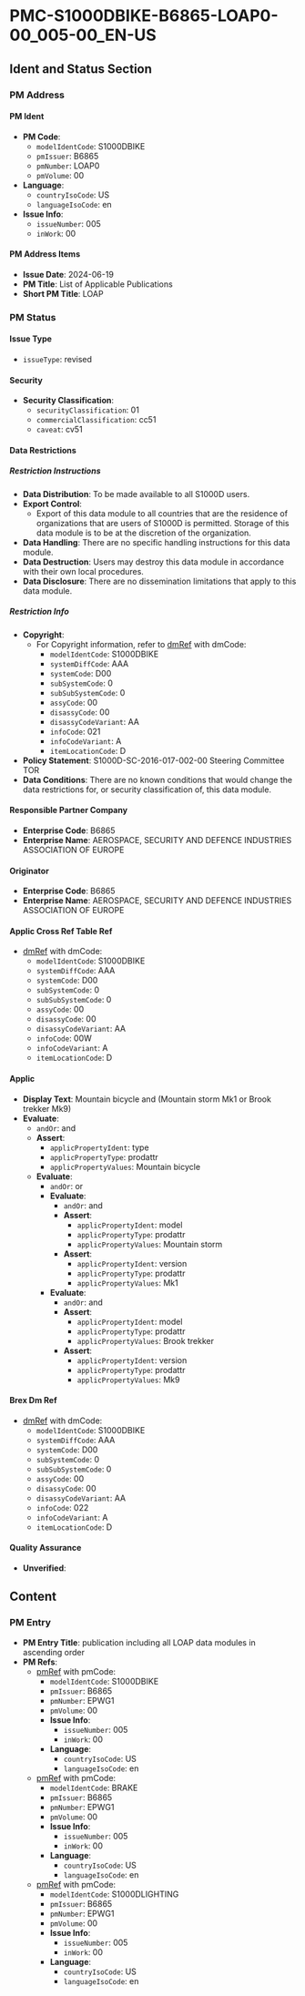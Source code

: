 # PMC-S1000DBIKE-B6865-LOAP0-00_005-00_EN-US
## Ident and Status Section
### PM Address
#### PM Ident
* **PM Code**: 
  + `modelIdentCode`: S1000DBIKE
  + `pmIssuer`: B6865
  + `pmNumber`: LOAP0
  + `pmVolume`: 00
* **Language**: 
  + `countryIsoCode`: US
  + `languageIsoCode`: en
* **Issue Info**: 
  + `issueNumber`: 005
  + `inWork`: 00

#### PM Address Items
* **Issue Date**: 2024-06-19
* **PM Title**: List of Applicable Publications
* **Short PM Title**: LOAP

### PM Status
#### Issue Type
* `issueType`: revised

#### Security
* **Security Classification**: 
  + `securityClassification`: 01
  + `commercialClassification`: cc51
  + `caveat`: cv51

#### Data Restrictions
##### Restriction Instructions
* **Data Distribution**: To be made available to all S1000D users.
* **Export Control**:
  + Export of this data module to all countries that are the residence of organizations that are users of S1000D is permitted. Storage of this data module is to be at the discretion of the organization.
* **Data Handling**: There are no specific handling instructions for this data module.
* **Data Destruction**: Users may destroy this data module in accordance with their own local procedures.
* **Data Disclosure**: There are no dissemination limitations that apply to this data module.

##### Restriction Info
* **Copyright**: 
  + For Copyright information, refer to [dmRef](#) with dmCode:
    - `modelIdentCode`: S1000DBIKE
    - `systemDiffCode`: AAA
    - `systemCode`: D00
    - `subSystemCode`: 0
    - `subSubSystemCode`: 0
    - `assyCode`: 00
    - `disassyCode`: 00
    - `disassyCodeVariant`: AA
    - `infoCode`: 021
    - `infoCodeVariant`: A
    - `itemLocationCode`: D
* **Policy Statement**: S1000D-SC-2016-017-002-00 Steering Committee TOR
* **Data Conditions**: There are no known conditions that would change the data restrictions for, or security classification of, this data module.

#### Responsible Partner Company
* **Enterprise Code**: B6865
* **Enterprise Name**: AEROSPACE, SECURITY AND DEFENCE INDUSTRIES ASSOCIATION OF EUROPE

#### Originator
* **Enterprise Code**: B6865
* **Enterprise Name**: AEROSPACE, SECURITY AND DEFENCE INDUSTRIES ASSOCIATION OF EUROPE

#### Applic Cross Ref Table Ref
* [dmRef](#) with dmCode:
  - `modelIdentCode`: S1000DBIKE
  - `systemDiffCode`: AAA
  - `systemCode`: D00
  - `subSystemCode`: 0
  - `subSubSystemCode`: 0
  - `assyCode`: 00
  - `disassyCode`: 00
  - `disassyCodeVariant`: AA
  - `infoCode`: 00W
  - `infoCodeVariant`: A
  - `itemLocationCode`: D

#### Applic
* **Display Text**: Mountain bicycle and (Mountain storm Mk1 or Brook trekker Mk9)
* **Evaluate**:
  + `andOr`: and
  + **Assert**:
    - `applicPropertyIdent`: type
    - `applicPropertyType`: prodattr
    - `applicPropertyValues`: Mountain bicycle
  + **Evaluate**:
    - `andOr`: or
    - **Evaluate**:
      - `andOr`: and
      - **Assert**:
        - `applicPropertyIdent`: model
        - `applicPropertyType`: prodattr
        - `applicPropertyValues`: Mountain storm
      - **Assert**:
        - `applicPropertyIdent`: version
        - `applicPropertyType`: prodattr
        - `applicPropertyValues`: Mk1
    - **Evaluate**:
      - `andOr`: and
      - **Assert**:
        - `applicPropertyIdent`: model
        - `applicPropertyType`: prodattr
        - `applicPropertyValues`: Brook trekker
      - **Assert**:
        - `applicPropertyIdent`: version
        - `applicPropertyType`: prodattr
        - `applicPropertyValues`: Mk9

#### Brex Dm Ref
* [dmRef](#) with dmCode:
  - `modelIdentCode`: S1000DBIKE
  - `systemDiffCode`: AAA
  - `systemCode`: D00
  - `subSystemCode`: 0
  - `subSubSystemCode`: 0
  - `assyCode`: 00
  - `disassyCode`: 00
  - `disassyCodeVariant`: AA
  - `infoCode`: 022
  - `infoCodeVariant`: A
  - `itemLocationCode`: D

#### Quality Assurance
* **Unverified**: 

## Content
### PM Entry
* **PM Entry Title**: publication including all LOAP data modules in ascending order
* **PM Refs**:
  + [pmRef](#) with pmCode:
    - `modelIdentCode`: S1000DBIKE
    - `pmIssuer`: B6865
    - `pmNumber`: EPWG1
    - `pmVolume`: 00
    - **Issue Info**: 
      - `issueNumber`: 005
      - `inWork`: 00
    - **Language**: 
      - `countryIsoCode`: US
      - `languageIsoCode`: en
  + [pmRef](#) with pmCode:
    - `modelIdentCode`: BRAKE
    - `pmIssuer`: B6865
    - `pmNumber`: EPWG1
    - `pmVolume`: 00
    - **Issue Info**: 
      - `issueNumber`: 005
      - `inWork`: 00
    - **Language**: 
      - `countryIsoCode`: US
      - `languageIsoCode`: en
  + [pmRef](#) with pmCode:
    - `modelIdentCode`: S1000DLIGHTING
    - `pmIssuer`: B6865
    - `pmNumber`: EPWG1
    - `pmVolume`: 00
    - **Issue Info**: 
      - `issueNumber`: 005
      - `inWork`: 00
    - **Language**: 
      - `countryIsoCode`: US
      - `languageIsoCode`: en